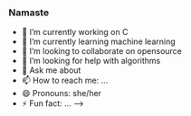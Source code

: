 ### Namaste
- 🔭 I’m currently working on C
- 🌱 I’m currently learning machine learning
- 👯 I’m looking to collaborate on opensource
- 🤔 I’m looking for help with algorithms
- 💬 Ask me about 
- 📫 How to reach me: ...
- 😄 Pronouns: she/her
- ⚡ Fun fact: ...
-->

<!--
**varsh78/varsh78** is a ✨ _special_ ✨ repository because its `README.md` (this file) appears on your GitHub profile.

Here are some ideas to get you started:

- 🔭 I’m currently working on C
- 🌱 I’m currently learning machine learning
- 👯 I’m looking to collaborate on opensource
- 🤔 I’m looking for help with algorithms
- 💬 Ask me about 
- 📫 How to reach me: ...
- 😄 Pronouns: she/her
- ⚡ Fun fact: ...
-->
